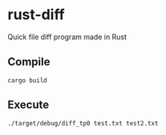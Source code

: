 # rust-diff
Quick file diff program made in Rust

## Compile

```
cargo build
```

## Execute
```
./target/debug/diff_tp0 test.txt test2.txt
```
